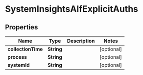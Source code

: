 

# SystemInsightsAlfExplicitAuths


## Properties

| Name | Type | Description | Notes |
|------------ | ------------- | ------------- | -------------|
|**collectionTime** | **String** |  |  [optional] |
|**process** | **String** |  |  [optional] |
|**systemId** | **String** |  |  [optional] |



